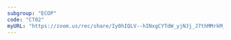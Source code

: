 ```yaml
---
subgroup: "ECOP"
code: "CT02"
myURL: "https://zoom.us/rec/share/Iy0hIQLV--hINxgCYTdW_yjNJj_J7thMMrkM_V_ydH5GcbiFa6q0MCpwePSZTTRK.OEwDihk7fXjRwPtY"
---
```

